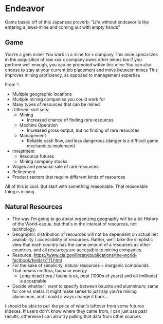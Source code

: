 # Endeavor

Game based off of this Japanese proverb: “Life without endeavor is like entering a jewel-mine and coming out with empty hands”

## Game

You're a gem miner
You work in a mine for x company
This mine specializes in the acquisition of raw xxx
x company owns other mines too
If you perform well enough, you can be promoted within this mine
You can also choose to stay at your current job placement and move between mines 
This improves mining proficiency, as opposed to management expertise

From ^:

- Multiple geographic locations
- Multiple mining companies you could work for
- Many types of resources that can be mined
- Different skill sets:
  - Mining
  	- Increased chance of finding rare resources 
  - Machine Operation
  	- Increased gross output, but no finding of rare resources
  - Management
  	- Reliable cash flow, and less dangerous (danger is a difficult game mechanic to implement)
- Investment
  - Resource futures
  - Mining company stocks
- Wages and personal sale of rare resources
- Refinement
- Product sectors that require different kinds of resources


All of this is cool. But start with something reasonable. That reasonable thing is mining.


## Natural Resources

* The way I'm going to go about organizing geography will be a bit History of the World-esque, but that's in the interest of resources, not technology.
* Geographic distribution of resources will not be dependent on actual net availability / accessibility of resources. Rather, we'll take the simplistic view that each country has the same amount of a resources as other countries, and all resources are accessible to mining companies.
* Resource: https://www.cia.gov/library/publications/the-world-factbook/fields/2111.html
* For the sake of simplicity, natural resources = inorganic compounds. That means no flora, fauna or energy
  * Long-dead flora / fauna is ok, peat (1000s of years) and oil (millions) is acceptable
* Decide whether I want to specify between bauxite and alumninum; same for ore vs metal. It might make sense to just say you're mining alumninum, and I could always change it back...




I should be able to pull the price of what's leftover from some futures indexes. If users don't know where they came from, I can just use past results; otherwise I can also try pulling that data from other sources
